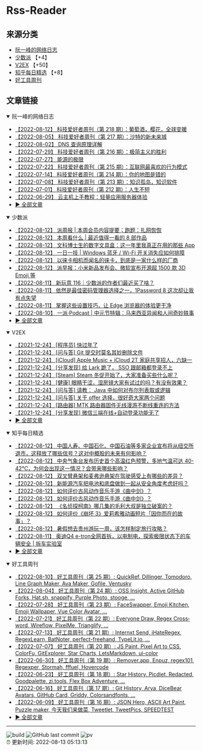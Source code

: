 # Rss-Reader

## 来源分类

* [阮一峰的网络日志](#阮一峰的网络日志)
* [少数派](#少数派) 【+4】
* [V2EX](#V2EX) 【+50】
* [知乎每日精选](#知乎每日精选) 【+8】
* [好工具周刊](#好工具周刊)

## 文章链接

<details open>
    <summary id="阮一峰的网络日志">
     阮一峰的网络日志
    </summary>


* [【2022-08-12】 科技爱好者周刊（第 218 期）：葡萄酒，樱花，全球变暖](http://www.ruanyifeng.com/blog/2022/08/weekly-issue-218.html)
* [【2022-08-05】 科技爱好者周刊（第 217 期）：沙特的新未来城](http://www.ruanyifeng.com/blog/2022/08/weekly-issue-217.html)
* [【2022-08-02】 DNS 查询原理详解](http://www.ruanyifeng.com/blog/2022/08/dns-query.html)
* [【2022-07-29】 科技爱好者周刊（第 216 期）：极简主义的胜利](http://www.ruanyifeng.com/blog/2022/07/weekly-issue-216.html)
* [【2022-07-27】 能源的极限](http://www.ruanyifeng.com/blog/2022/07/energy-consumption.html)
* [【2022-07-22】 科技爱好者周刊（第 215 期）：互联网最喜欢的行为模式](http://www.ruanyifeng.com/blog/2022/07/weekly-issue-215.html)
* [【2022-07-14】 科技爱好者周刊（第 214 期）：你的地图是错的](http://www.ruanyifeng.com/blog/2022/07/weekly-issue-214.html)
* [【2022-07-08】 科技爱好者周刊（第 213 期）：知识孤岛，知识软件](http://www.ruanyifeng.com/blog/2022/07/weekly-issue-213.html)
* [【2022-07-01】 科技爱好者周刊（第 212 期）：人生不短](http://www.ruanyifeng.com/blog/2022/07/weekly-issue-212.html)
* [【2022-06-29】 云主机上手教程：轻量应用服务器体验](http://www.ruanyifeng.com/blog/2022/06/cloud-server-getting-started-tutorial.html)
* [:arrow_forward: 全部文章](data/阮一峰的网络日志.md)
</details>

<details open>
    <summary id="少数派">
     少数派
    </summary>


* [【2022-08-12】 派周报 | 本周会员内容提要；跑题：扎网恢恢](https://sspai.com/prime/story/pi-weekly-004)
* [【2022-08-12】 本周看什么 | 最近值得一看的 8 部作品](https://sspai.com/post/75122)
* [【2022-08-12】 文科博士生的数字文具盒：这一年里我真正在用的那些 App](https://sspai.com/post/75111)
* [【2022-08-12】 一日一技 | Windows 蓝牙 / Wi-Fi 开关消失应如何排障](https://sspai.com/post/75118)
* [【2022-08-12】 以徕卡相机而闻名的徕卡，到底是一家什么样的厂商](https://sspai.com/post/74124)
* [【2022-08-12】 派早报：小米新品发布会、微软宣布开源超 1500 款 3D Emoji 等](https://sspai.com/post/75115)
* [【2022-08-11】 新玩意 116｜少数派的作者们最近买了啥？](https://sspai.com/post/75102)
* [【2022-08-11】 依然是最佳密码管理器选择之一，1Password 8 这次却让我有点失望](https://sspai.com/post/75104)
* [【2022-08-11】 掌握这些设置技巧，让 Edge 浏览器的体验更干净](https://sspai.com/post/75083)
* [【2022-08-10】 一派·Podcast | 中元节特辑：马来西亚异闻和人间奇妙轶事](https://sspai.com/post/75061)
* [:arrow_forward: 全部文章](data/少数派.md)
</details>

<details open>
    <summary id="V2EX">
     V2EX
    </summary>


* [【2021-12-24】 [程序员] 快过年了](https://www.v2ex.com/t/824201)
* [【2021-12-24】 [问与答] Git 提交时莫名其妙删除文件](https://www.v2ex.com/t/824200)
* [【2021-12-24】 [iCloud] Apple Music + iCloud 2T 家庭共享招人，六缺一](https://www.v2ex.com/t/824199)
* [【2021-12-24】 [分享发现] 给 Lark 跪了， SSO 跟邮箱都登录不上](https://www.v2ex.com/t/824198)
* [【2021-12-24】 [Steam] Steam 冬促开始了，大家准备买些什么呢？](https://www.v2ex.com/t/824197)
* [【2021-12-24】 [健康] 眼睛干涩，湿房镜大家有试过的吗？有没有效果？](https://www.v2ex.com/t/824196)
* [【2021-12-24】 [问与答] 请教： Java 中如何对布尔列表取或逻辑](https://www.v2ex.com/t/824194)
* [【2021-12-24】 [问与答] 关于 offer 选择，很好奇大家两个问题](https://www.v2ex.com/t/824192)
* [【2021-12-24】 [路由器] MTK 路由器固件无线漫游不断线重连的方法](https://www.v2ex.com/t/824191)
* [【2021-12-24】 [分享发现] 微信三端在线+自动登录功能无了](https://www.v2ex.com/t/824190)
* [:arrow_forward: 全部文章](data/V2EX.md)
</details>

<details open>
    <summary id="知乎每日精选">
     知乎每日精选
    </summary>


* [【2022-08-12】 中国人寿、中国石化、中国石油等多家企业宣布将从纽交所退市，这释放了哪些信号？这对中概股的未来有何影响？](http://www.zhihu.com/question/548118878/answer/2623411591?utm_campaign=rss&utm_medium=rss&utm_source=rss&utm_content=title)
* [【2022-08-12】 中央气象台发布历史首个高温红色预警，多地气温可达 40-42℃，为何会出现这一情况？会带来哪些影响？](http://www.zhihu.com/question/548129543/answer/2623448259?utm_campaign=rss&utm_medium=rss&utm_source=rss&utm_content=title)
* [【2022-08-12】 双叉臂悬架和麦弗逊悬架在驾驶感受上有哪些的差异？](http://www.zhihu.com/question/322431971/answer/2620858671?utm_campaign=rss&utm_medium=rss&utm_source=rss&utm_content=title)
* [【2022-08-12】 新能源汽车把电池和底盘做到一起从安全角度考虑好吗？](http://www.zhihu.com/question/543412362/answer/2611461849?utm_campaign=rss&utm_medium=rss&utm_source=rss&utm_content=title)
* [【2022-08-12】 如何评价古风动作音乐手游《曲中剑》？](http://www.zhihu.com/question/546658248/answer/2620804905?utm_campaign=rss&utm_medium=rss&utm_source=rss&utm_content=title)
* [【2022-08-12】 如何评价古风动作音乐手游《曲中剑》？](http://www.zhihu.com/question/546658248/answer/2621068462?utm_campaign=rss&utm_medium=rss&utm_source=rss&utm_content=title)
* [【2022-08-12】 《名侦探柯南》哪几集的毛利大叔是独立破案的？](http://www.zhihu.com/question/19925797/answer/2294778514?utm_campaign=rss&utm_medium=rss&utm_source=rss&utm_content=title)
* [【2022-08-12】 如何评价《崩坏 3》爱莉希雅动画短片「因你而在的故事」？](http://www.zhihu.com/question/548077716/answer/2622805847?utm_campaign=rss&utm_medium=rss&utm_source=rss&utm_content=title)
* [【2022-08-12】 暑假想去贵州游玩一周，该怎样制定旅行攻略？](http://www.zhihu.com/question/542471096/answer/2611265071?utm_campaign=rss&utm_medium=rss&utm_source=rss&utm_content=title)
* [【2022-08-11】 奥迪Q4 e-tron全网首拆，以电制电，探索极限状态下的车辆安全 | 拆车实验室](http://zhuanlan.zhihu.com/p/552697517?utm_campaign=rss&utm_medium=rss&utm_source=rss&utm_content=title)
* [:arrow_forward: 全部文章](data/知乎每日精选.md)
</details>

<details open>
    <summary id="好工具周刊">
     好工具周刊
    </summary>


* [【2022-08-10】 好工具周刊（第 25 期）: QuickRef, Dillinger, Tomodoro, Line Graph Maker, Ava Maker, Gofile, Ventusky](https://bestxtools.zhubai.love/posts/2169191886840389632)
* [【2022-08-04】 好工具周刊（第 24 期）: OSS Insight, Active GitHub Forks, Hat.sh, snappify, Purple Photo, stooge, ...](https://bestxtools.zhubai.love/posts/2166817480273465344)
* [【2022-07-28】 好工具周刊（第 23 期）: FaceSwapper, Emoji Kitchen, Emoji Wallpaper, Vue Color Avatar, ...](https://bestxtools.zhubai.love/posts/2164322347946172416)
* [【2022-07-21】 好工具周刊（第 22 期）: Everyone Draw, Regex Cross­word, Wireflow, PixelMe, Trianglify, ...](https://bestxtools.zhubai.love/posts/2161764591545049088)
* [【2022-07-13】 好工具周刊（第 21 期）: Internxt Send, iHateRegex, RegexLearn, BatNoter, perfect-freehand, TypeLit.io, ...](https://bestxtools.zhubai.love/posts/2159035276579110912)
* [【2022-07-07】 好工具周刊（第 20 期）: JS Paint, Pixel Art to CSS, ColorFu, GitExplorer, Star Charts, LetsMarkdown, ui-color](https://bestxtools.zhubai.love/posts/2156659650731491328)
* [【2022-06-30】 好工具周刊（第 19 期）: Remover.app, Enpuz, regex101, Regexper, Stormah, fffuel, Hovercode](https://bestxtools.zhubai.love/posts/2154116824852905984)
* [【2022-06-23】 好工具周刊（第 18 期）: Star History, Picdiet, Redacted, Goodpalette, zi.tools, Flex Box Adventure, ...](https://bestxtools.zhubai.love/posts/2151574254901452800)
* [【2022-06-16】 好工具周刊（第 17 期）: Git History, Arya, DiceBear Avatars, GitHub Card, Griddy, Colorsandfonts, ...](https://bestxtools.zhubai.love/posts/2149044131228536832)
* [【2022-06-09】 好工具周刊（第 16 期）: JSON Hero, ASCII Art Paint, Puzzle maker, 今天我们来做菜, Tweetlet, TweetPics, SPEEDTEST](https://bestxtools.zhubai.love/posts/2146500725667651584)
* [:arrow_forward: 全部文章](data/好工具周刊.md)
</details>


---

![build](https://github.com/LikaiLee/rss-reader/workflows/rss%20reader/badge.svg)
![GitHub last commit](https://img.shields.io/github/last-commit/likailee/rss-reader)
![pv](https://pageview.vercel.app/?github_user=likailee) <br>
:alarm_clock: 更新时间: 2022-08-13 05:13:13